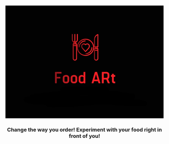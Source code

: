 <p align="center">
  <a href="" rel="noopener">
 <img width=500px src="/Assets/FoodARt.jpg" alt="FoodARt-logo"></a>
</p>
<h3 align="center">Change the way you order! Experiment with your food right in front of you!</h3>
